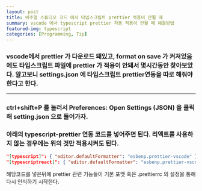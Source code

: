 ```yaml
---
layout: post
title: 비주얼 스튜디오 코드 에서 타입스크립트 prettier 적용이 안될 때
summary: vscode 에서 typescript prettier 자동 적용이 안될 때 해결방법
featured-img: typescript
categories: [Programming, Tip]
---
```


### vscode에서 prettier 가 다운로드 돼있고, format on save 가 켜져있음에도 타입스크립트 파일에 prettier 가 적용이 안돼서 몇시간동안 찾아보았다. 알고보니 settings.json 에 타입스크립트 prettier연동을 따로 해줘야 한다고 한다.

---

### ctrl+shift+P 를 눌러서 Preferences: Open Settings (JSON) 을 클릭해 setting.json 으로 들어가자.

### 아래의 typescript-prettier 연동 코드를 넣어주면 된다. 리액트를 사용하지 않는 경우에는 위의 것만 적용시켜도 된다.

```json
"[typescript]": { "editor.defaultFormatter": "esbenp.prettier-vscode" },
"[typescriptreact]": { "editor.defaultFormatter": "esbenp.prettier-vscode" },
```

해당코드를 넣은뒤에 prettier 관련 기능들이 기본 포맷 혹은 .prettierrc 의 설정을 통해 다시 인식하기 시작한다.
